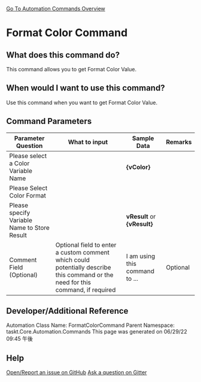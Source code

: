 <!--TITLE: Format Color Command -->
<!-- SUBTITLE: a command in the Color Commands group. -->
[Go To Automation Commands Overview](/automation-commands.md)


# Format Color Command


## What does this command do?
This command allows you to get Format Color Value.


## When would I want to use this command?
Use this command when you want to get Format Color Value.


## Command Parameters
| Parameter Question   	| What to input  	|  Sample Data 	| Remarks  	|
| ---                    | ---               | ---           | ---       |
|Please select a Color Variable Name||**{vColor}**||
|Please Select Color Format||||
|Please specify Variable Name to Store Result||**vResult** or **{vResult}**||
|Comment Field (Optional)|Optional field to enter a custom comment which could potentially describe this command or the need for this command, if required|I am using this command to ...|Optional|










## Developer/Additional Reference
Automation Class Name: FormatColorCommand
Parent Namespace: taskt.Core.Automation.Commands
This page was generated on 06/29/22 09:45 午後


## Help
[Open/Report an issue on GitHub](https://github.com/saucepleez/taskt/issues/new)
[Ask a question on Gitter](https://gitter.im/taskt-rpa/Lobby)
